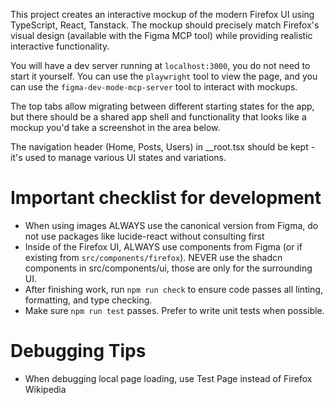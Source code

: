 This project creates an interactive mockup of the modern Firefox UI using TypeScript, React, Tanstack. The mockup should precisely match Firefox's visual design (available with the Figma MCP tool) while providing realistic interactive functionality.

You will have a dev server running at `localhost:3000`, you do not need to start it yourself. You can use the `playwright` tool to view the page, and you can use the `figma-dev-mode-mcp-server` tool to interact with mockups.

The top tabs allow migrating between different starting states for the app, but there should be a shared app shell and functionality that looks like a mockup you'd take a screenshot in the area below.

The navigation header (Home, Posts, Users) in \_\_root.tsx should be kept - it's used to manage various UI states and variations.

# Important checklist for development

- When using images ALWAYS use the canonical version from Figma, do not use packages like lucide-react without consulting first
- Inside of the Firefox UI, ALWAYS use components from Figma (or if existing from `src/components/firefox`). NEVER use the shadcn components in src/components/ui, those are only for the surrounding UI.
- After finishing work, run `npm run check` to ensure code passes all linting, formatting, and type checking.
- Make sure `npm run test` passes. Prefer to write unit tests when possible.

# Debugging Tips

- When debugging local page loading, use Test Page instead of Firefox Wikipedia
